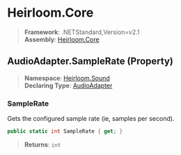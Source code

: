 # Heirloom.Core

> **Framework**: .NETStandard,Version=v2.1  
> **Assembly**: [Heirloom.Core][0]

## AudioAdapter.SampleRate (Property)

> **Namespace**: [Heirloom.Sound][0]  
> **Declaring Type**: [AudioAdapter][1]

### SampleRate

Gets the configured sample rate (ie, samples per second).

```cs
public static int SampleRate { get; }
```

> **Returns**: `int`

[0]: ../../../Heirloom.Core.md
[1]: ../AudioAdapter.md
